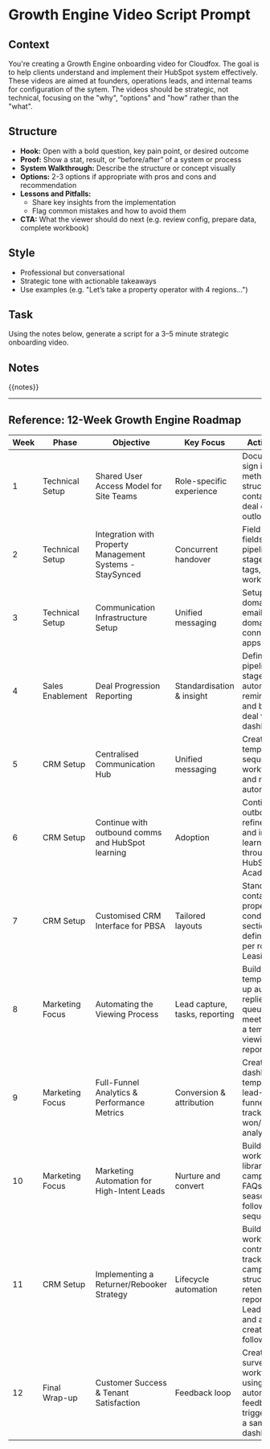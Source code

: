 # Growth Engine Video Script Prompt

## Context

You're creating a Growth Engine onboarding video for Cloudfox. 
The goal is to help clients understand and implement their HubSpot system effectively. These videos are aimed at founders, operations leads, and internal teams for configuration of the sytem.  The videos should be strategic, not technical, focusing on the "why", "options" and "how" rather than the "what".

## Structure

- **Hook:** Open with a bold question, key pain point, or desired outcome
- **Proof:** Show a stat, result, or “before/after” of a system or process
- **System Walkthrough:** Describe the structure or concept visually
- **Options:** 2-3 options if appropriate with pros and cons and recommendation
- **Lessons and Pitfalls:** 
  - Share key insights from the implementation
  - Flag common mistakes and how to avoid them
- **CTA:** What the viewer should do next (e.g. review config, prepare data, complete workbook)

## Style

- Professional but conversational
- Strategic tone with actionable takeaways
- Use examples (e.g. "Let’s take a property operator with 4 regions...")

## Task

Using the notes below, generate a script for a 3–5 minute strategic onboarding video.

## Notes
{{notes}}

---

## Reference: 12-Week Growth Engine Roadmap

| Week | Phase              | Objective                                       | Key Focus              | Action Plan |
|------|--------------------|-------------------------------------------------|------------------------|-------------|
| 1    | Technical Setup    | Shared User Access Model for Site Teams        | Role-specific experience | Document sign in method, team structure, contact and deal owners, outlook plugin |
| 2    | Technical Setup    | Integration with Property Management Systems - StaySynced | Concurrent handover | Field groups, fields, pipelines and stages, deal tags, workflows |
| 3    | Technical Setup    | Communication Infrastructure Setup             | Unified messaging       | Setup domains, email sending domains, connection of apps |
| 4    | Sales Enablement   | Deal Progression Reporting                      | Standardisation & insight | Define ideal pipeline stages, automate task reminders, and build a deal velocity dashboard |
| 5    | CRM Setup          | Centralised Communication Hub                  | Unified messaging       | Creation of templates, sequences, workflows and nurture automations |
| 6    | CRM Setup          | Continue with outbound comms and HubSpot learning | Adoption               | Continue outbound refinement and internal learning through HubSpot Academy |
| 7    | CRM Setup          | Customised CRM Interface for PBSA              | Tailored layouts        | Standardise contact/deal properties, conditional sections, and define layouts per role (e.g. Leasing, Ops) |
| 8    | Marketing Focus    | Automating the Viewing Process                 | Lead capture, tasks, reporting | Build form templates, set up automated replies, task queues, meetings and a template viewing report |
| 9    | Marketing Focus    | Full-Funnel Analytics & Performance Metrics    | Conversion & attribution | Create dashboard templates for lead→booking funnel, source tracking, won/lost analysis |
| 10   | Marketing Focus    | Marketing Automation for High-Intent Leads     | Nurture and convert     | Build a workflow library for campaigns, FAQs, and seasonal lead follow-up sequences |
| 11   | CRM Setup          | Implementing a Returner/Rebooker Strategy      | Lifecycle automation    | Build workflow for contract end tracking, campaign structure, and retention reports, use Leads object and auto creation for follow up |
| 12   | Final Wrap-up      | Customer Success & Tenant Satisfaction         | Feedback loop           | Create a survey workflow using NPS, automated feedback triggers, and a sample dashboard